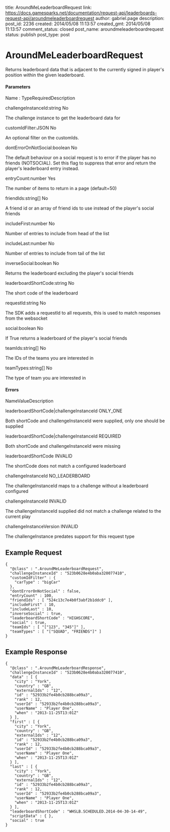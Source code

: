 title: AroundMeLeaderboardRequest
link: https://docs.gamesparks.net/documentation/request-api/leaderboards-request-api/aroundmeleaderboardrequest
author: gabriel.page
description: 
post_id: 2236
created: 2014/05/08 11:13:57
created_gmt: 2014/05/08 11:13:57
comment_status: closed
post_name: aroundmeleaderboardrequest
status: publish
post_type: post

<!--Returns leaderboard data that is adjacent to the currently signed in player's position within the given leaderboard. -->

# AroundMeLeaderboardRequest

Returns leaderboard data that is adjacent to the currently signed in player's position within the given leaderboard.

#### Parameters

Name : TypeRequiredDescription

challengeInstanceId:string
No

The challenge instance to get the leaderboard data for

customIdFilter:JSON
No

An optional filter on the customIds.

dontErrorOnNotSocial:boolean
No

The default behaviour on a social request is to error if the player has no friends (NOTSOCIAL). Set this flag to suppress that error and return the player's leaderboard entry instead.

entryCount:number
Yes

The number of items to return in a page (default=50)

friendIds:string[]
No

A friend id or an array of friend ids to use instead of the player's social friends

includeFirst:number
No

Number of entries to include from head of the list

includeLast:number
No

Number of entries to include from tail of the list

inverseSocial:boolean
No

Returns the leaderboard excluding the player's social friends

leaderboardShortCode:string
No

The short code of the leaderboard

requestId:string
No

The SDK adds a requestId to all requests, this is used to match responses from the websocket

social:boolean
No

If True returns a leaderboard of the player's social friends

teamIds:string[]
No

The IDs of the teams you are interested in

teamTypes:string[]
No

The type of team you are interested in

#### Errors

NameValueDescription

leaderboardShortCode|challengeInstanceId
ONLY_ONE

Both shortCode and challengeInstanceId were supplied, only one should be supplied

leaderboardShortCode|challengeInstanceId
REQUIRED

Both shortCode and challengeInstanceId were missing

leaderboardShortCode
INVALID

The shortCode does not match a configured leaderboard

challengeInstanceId
NO_LEADERBOARD

The challengeInstanceId maps to a challenge without a leaderboard configured

challengeInstanceId
INVALID

The challengeInstanceId supplied did not match a challenge related to the current play

challengeInstanceVersion
INVALID

The challengeInstance predates support for this request type

  


## Example Request
    
    
    {
      "@class" : ".AroundMeLeaderboardRequest",
      "challengeInstanceId" : "523b0628e4b0aba320077410",
      "customIdFilter" : {
        "carType" : "bigCar"
      },
      "dontErrorOnNotSocial" : false,
      "entryCount" : 100,
      "friendIds" : [ "524c13c7e4b0f3abf2b1ddc0" ],
      "includeFirst" : 10,
      "includeLast" : 10,
      "inverseSocial" : true,
      "leaderboardShortCode" : "HIGHSCORE",
      "social" : true,
      "teamIds" : [ "["123", "345"]" ],
      "teamTypes" : [ "["SQUAD", "FRIENDS"]" ]
    }

## Example Response
    
    
    {
      "@class" : ".AroundMeLeaderboardResponse",
      "challengeInstanceId" : "523b0628e4b0aba320077410",
      "data" : [ {
        "city" : "York",
        "country" : "GB",
        "externalIds" : "12",
        "id" : "52933b2fe4b0cb288bca09a3",
        "rank" : 12,
        "userId" : "52933b2fe4b0cb288bca09a3",
        "userName" : "Player One",
        "when" : "2013-11-25T13:01Z"
      } ],
      "first" : [ {
        "city" : "York",
        "country" : "GB",
        "externalIds" : "12",
        "id" : "52933b2fe4b0cb288bca09a3",
        "rank" : 12,
        "userId" : "52933b2fe4b0cb288bca09a3",
        "userName" : "Player One",
        "when" : "2013-11-25T13:01Z"
      } ],
      "last" : [ {
        "city" : "York",
        "country" : "GB",
        "externalIds" : "12",
        "id" : "52933b2fe4b0cb288bca09a3",
        "rank" : 12,
        "userId" : "52933b2fe4b0cb288bca09a3",
        "userName" : "Player One",
        "when" : "2013-11-25T13:01Z"
      } ],
      "leaderboardShortCode" : "WHSLB.SCHEDULED.2014-04-30-14-49",
      "scriptData" : { },
      "social" : true
    }